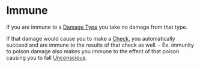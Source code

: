 # Immune

If you are immune to a [Damage Type](../Damage%20Types/!Damage%20Types.md) you take no damage from that type.

If that damage would cause you to make a [Check](../Game%20Structure/Check.md), you automatically succeed and are immune to the results of that check as well.
	- Ex. immunity to poison damage also makes you immune to the effect of that poison causing you to fall [Unconscious](Unconscious.md).